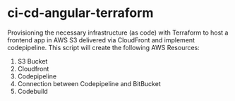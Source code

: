 # ci-cd-angular-terraform
Provisioning the necessary infrastructure (as code) with Terraform to host a frontend app in AWS S3 delivered via CloudFront and implement codepipeline.
This script will create the following AWS Resources:
1. S3 Bucket
2. Cloudfront
3. Codepipeline
4. Connection between Codepipeline and BitBucket
5. Codebuild

